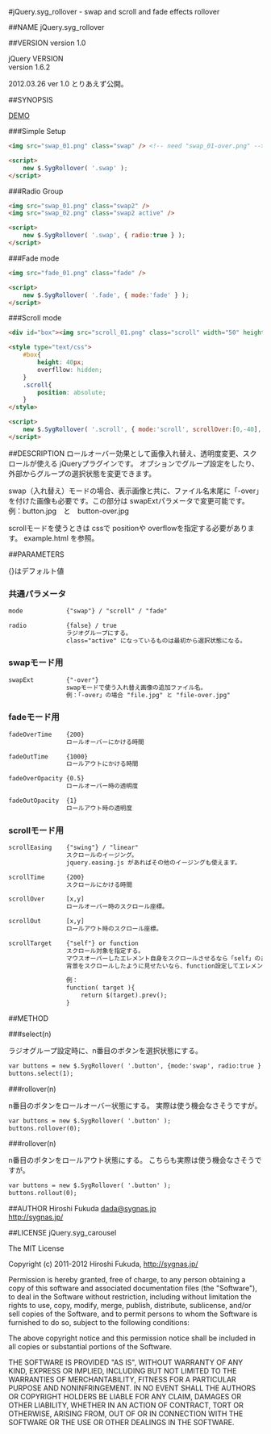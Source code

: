 #jQuery.syg_rollover - swap and scroll and fade effects rollover

##NAME
jQuery.syg_rollover

##VERSION
version 1.0

jQuery VERSION  
version 1.6.2

2012.03.26 ver 1.0
	とりあえず公開。

##SYNOPSIS

[DEMO](http://sygnas.jp/dl/javascript/jquery.syg_rollover/demo/example.html)

###Simple Setup
``` html
<img src="swap_01.png" class="swap" /> <!-- need "swap_01-over.png" -->

<script>
	new $.SygRollover( '.swap' );
</script>
```

###Radio Group
``` html
<img src="swap_01.png" class="swap2" />
<img src="swap_02.png" class="swap2 active" />

<script>
	new $.SygRollover( '.swap', { radio:true } );
</script>
```

###Fade mode
``` html
<img src="fade_01.png" class="fade" />

<script>
	new $.SygRollover( '.fade', { mode:'fade' } );
</script>
```

###Scroll mode
``` html
<div id="box"><img src="scroll_01.png" class="scroll" width="50" height="80" /></div>

<style type="text/css">
	#box{
		height: 40px;
		overfllow: hidden;
	}
	.scroll{
		position: absolute;
	}
</style>

<script>
	new $.SygRollover( '.scroll', { mode:'scroll', scrollOver:[0,-40], scrollOut:[0,0] } );
</script>
```

##DESCRIPTION
ロールオーバー効果として画像入れ替え、透明度変更、スクロールが使える jQueryプラグインです。
オプションでグループ設定をしたり、外部からグループの選択状態を変更できます。

swap（入れ替え）モードの場合、表示画像と共に、ファイル名末尾に「-over」を付けた画像も必要です。この部分は swapExtパラメータで変更可能です。
例：button.jpg　と　button-over.jpg

scrollモードを使うときは cssで positionや overflowを指定する必要があります。
example.html を参照。

##PARAMETERS

{}はデフォルト値

### 共通パラメータ
``` html
mode            {"swap"} / "scroll" / "fade"

radio           {false} / true
                ラジオグループにする。
                class="active" になっているものは最初から選択状態になる。
```

### swapモード用
``` html
swapExt         {"-over"}
                swapモードで使う入れ替え画像の追加ファイル名。
                例：「-over」の場合 "file.jpg" と "file-over.jpg"
```

### fadeモード用
``` html
fadeOverTime    {200}
				ロールオーバーにかける時間

fadeOutTime     {1000}
				ロールアウトにかける時間

fadeOverOpacity {0.5}
				ロールオーバー時の透明度

fadeOutOpacity  {1}
				ロールアウト時の透明度
```

### scrollモード用
``` html
scrollEasing    {"swing"} / "linear"
				スクロールのイージング。
				jquery.easing.js があればその他のイージングも使えます。

scrollTime      {200}
				スクロールにかける時間

scrollOver      [x,y]
				ロールオーバー時のスクロール座標。

scrollOut       [x,y]
				ロールアウト時のスクロール座標。

scrollTarget    {"self"} or function
				スクロール対象を指定する。
				マウスオーバーしたエレメント自身をスクロールさせるなら「self」のまま。
				背景をスクロールしたように見せたいなら、function設定してエレメントを返す。

				例：
                function( target ){
                    return $(target).prev();
                }
```

##METHOD

###select(n)

ラジオグループ設定時に、n番目のボタンを選択状態にする。

``` html
var buttons = new $.SygRollover( '.button', {mode:'swap', radio:true } );
buttons.select(1);
```

###rollover(n)

n番目のボタンをロールオーバー状態にする。
実際は使う機会なさそうですが。

``` html
var buttons = new $.SygRollover( '.button' );
buttons.rollover(0);
```

###rollover(n)

n番目のボタンをロールアウト状態にする。
こちらも実際は使う機会なさそうですが。

``` html
var buttons = new $.SygRollover( '.button' );
buttons.rollout(0);
```


##AUTHOR
Hiroshi Fukuda <dada@sygnas.jp>  
http://sygnas.jp/

##LICENSE
jQuery.syg_carousel

The MIT License

Copyright (c) 2011-2012 Hiroshi Fukuda, http://sygnas.jp/

Permission is hereby granted, free of charge, to any person obtaining a copy
of this software and associated documentation files (the "Software"), to deal
in the Software without restriction, including without limitation the rights
to use, copy, modify, merge, publish, distribute, sublicense, and/or sell
copies of the Software, and to permit persons to whom the Software is
furnished to do so, subject to the following conditions:

The above copyright notice and this permission notice shall be included in
all copies or substantial portions of the Software.

THE SOFTWARE IS PROVIDED "AS IS", WITHOUT WARRANTY OF ANY KIND, EXPRESS OR
IMPLIED, INCLUDING BUT NOT LIMITED TO THE WARRANTIES OF MERCHANTABILITY,
FITNESS FOR A PARTICULAR PURPOSE AND NONINFRINGEMENT. IN NO EVENT SHALL THE
AUTHORS OR COPYRIGHT HOLDERS BE LIABLE FOR ANY CLAIM, DAMAGES OR OTHER
LIABILITY, WHETHER IN AN ACTION OF CONTRACT, TORT OR OTHERWISE, ARISING FROM,
OUT OF OR IN CONNECTION WITH THE SOFTWARE OR THE USE OR OTHER DEALINGS IN
THE SOFTWARE.
